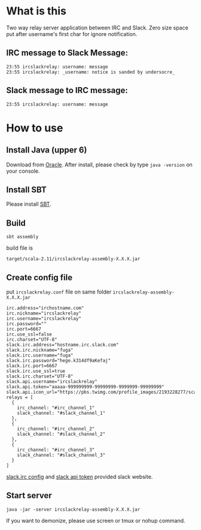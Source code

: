 # What is this
Two way relay server application between IRC and Slack.
Zero size space put after username's first char for ignore notification.

## IRC message to Slack Message:
```
23:55 ircslackrelay: u​sername: message
23:55 ircslackrelay: _u​sername: notice is sanded by undersocre_
```

## Slack message to IRC message:
```
23:55 ircslackrelay: u​sername: message
```

# How to use
## Install Java (upper 6)
Download from [Oracle](http://www.oracle.com/technetwork/java/javase/downloads/index-jsp-138363.html).
After install, please check by type `java -version` on your console.

## Install SBT
Please install [SBT](http://www.scala-sbt.org/).

## Build
```
sbt assembly
```
build file is
```
target/scala-2.11/ircslackrelay-assembly-X.X.X.jar
```

## Create config file
put `ircslackrelay.conf` file on same folder `ircslackrelay-assembly-X.X.X.jar`

```
irc.address="irchostname.com"
irc.nickname="ircslackrelay"
irc.username="ircslackrelay"
irc.password=""
irc.port=6667
irc.use_ssl=false
irc.charset="UTF-8"
slack.irc.address="hostname.irc.slack.com"
slack.irc.nickname="fuga"
slack.irc.username="fuga"
slack.irc.password="hege.k314df9aKefaj"
slack.irc.port=6667
slack.irc.use_ssl=true
slack.irc.charset="UTF-8"
slack.api.username="ircslackrelay"
slack.api.token="aaaaa-999999999-99999999-9999999-99999999"
slack.api.icon_url="https://pbs.twimg.com/profile_images/2193228277/scalachan.jpg"
relays = [
  {
    irc_channel: "#irc_channel_1"
    slack_channel: "#slack_channel_1"
  },
  {
    irc_channel: "#irc_channel_2"
    slack_channel: "#slack_channel_2"
  },
  {
    irc_channel: "#irc_channel_3"
    slack_channel: "#slack_channel_3"
  }
]
```
[slack.irc config](https://slack.zendesk.com/hc/en-us/articles/201727913-Connecting-to-Slack-over-IRC-and-XMPP) and [slack api token](https://api.slack.com/) provided slack website.


## Start server
```
java -jar -server ircslackrelay-assembly-X.X.X.jar
```
If you want to demonize, please use screen or tmux or nohup command.




